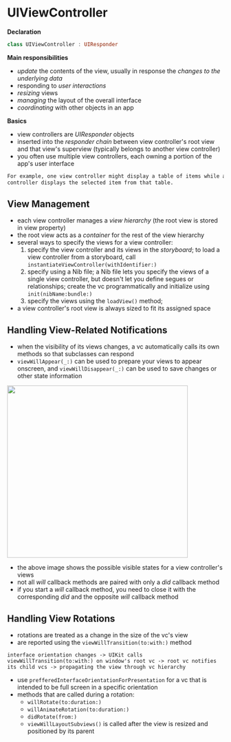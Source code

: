 # UIViewController

**Declaration**

```swift
class UIViewController : UIResponder
```

**Main responsibilities**
- *update* the contents of the view, usually in response the *changes to the underlying data*
- responding to *user interactions*
- *resizing* views
- *managing* the layout of the overall interface
- *coordinating* with other objects in an app

**Basics**
- view controllers are *UIResponder* objects
- inserted into the *responder chain* between view controller's root view and that view's superview (typically belongs to another view controller)
- you often use multiple view controllers, each owning a portion of the app's user interface
```markdown
For example, one view controller might display a table of items while a different view 
controller displays the selected item from that table.
```

## View Management
- each view controller manages a *view hierarchy* (the root view is stored in view property)
- the root view acts as a *container* for the rest of the view hierarchy
- several ways to specify the views for a view controller: 
  1. specify the view controller and its views in the *storyboard*; to load a view controller from a storyboard, call `instantiateViewController(withIdentifier:)`
  2. specify using a Nib file; a Nib file lets you specify the views of a single view controller, but doesn't let you define segues or relationships; create the vc programmatically and initialize using `init(nibName:bundle:)`
  3. specify the views using the `loadView()` method; 
- a view controller's root view is always sized to fit its assigned space

## Handling View-Related Notifications
- when the visibility of its views changes, a vc automatically calls its own methods so that subclasses can respond
- `viewWillAppear(_:)` can be used to prepare your views to appear onscreen, and `viewWillDisappear(_:)` can be used to save changes or other state information

<img src="https://docs-assets.developer.apple.com/published/f06f30fa63/UIViewController_Class_Reference_2x_ddcaa00c-87d8-4c85-961e-ccfb9fa4aac2.png" height="400" width="420">

- the above image shows the possible visible states for a view controller's views
- not all *will* callback methods are paired with only a *did* callback method 
- if you start a *will* callback method, you need to close it with the corresponding *did* and the opposite *will* callback method

## Handling View Rotations
- rotations are treated as a change in the size of the vc's view
- are reported using the ```viewWillTransition(to:with:)``` method

```interface orientation changes -> UIKit calls viewWillTransition(to:with:) on window's root vc -> root vc notifies its child vcs -> propagating the view through vc hierarchy```

- use ```prefferedInterfaceOrientationForPresentation``` for a vc that is intended to be full screen in a specific orientation
- methods that are called during a rotation:
	- `willRotate(to:duration:)`
	- `willAnimateRotation(to:duration:)`
	- `didRotate(from:)`
	- `viewWillLayoutSubviews()` is called after the view is resized and positioned by its parent